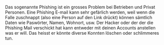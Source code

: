 Das sogenannte Phishing ist ein grosses Problem bei Betrieben und Privat Personen. Eine Phishing E-mail kann sehr gefärlich werden, weil wenn die Falle zuschnappt (also eine Person auf den Link drückt) können sämtlich Daten wie Paswörter, Namen, Wohnort, usw. Der Hacker oder der der die Phishing Mail verschickt hat kann entweder mit deinen Accounts anstellen was er will. Das heisst er könnte diverse Konnten löschen oder schlimmeres tun.